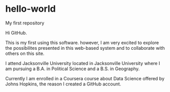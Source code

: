 # hello-world
My first repository

Hi GitHub.

This is my first using this software. however, I am very excited to explore the possibilites presented in this web-based system and to collaborate with others on this site. 

I attend Jacksonville University located in Jacksonville University where I am pursuing a B.A. in Political Science and a B.S. in Geography. 

Currently I am enrolled in a Coursera course about Data Science offered by Johns Hopkins, the reason I created a GitHub account. 
